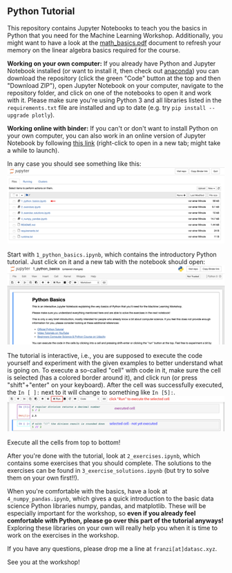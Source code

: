 ## Python Tutorial

This repository contains Jupyter Notebooks to teach you the basics in Python that you need for the Machine Learning Workshop. Additionally, you might want to have a look at the [math_basics.pdf](https://github.com/cod3licious/python_tutorial/blob/master/math_basics.pdf) document to refresh your memory on the linear algebra basics required for the course.

**Working on your own computer:**
If you already have Python and Jupyter Notebook installed (or want to install it, then check out [anaconda](https://docs.anaconda.com/anaconda/install/)) you can download the repository (click the green "Code" button at the top and then "Download ZIP"), open Jupyter Notebook on your computer, navigate to the repository folder, and click on one of the notebooks to open it and work with it. Please make sure you're using Python 3 and all libraries listed in the `requirements.txt` file are installed and up to date (e.g. try `pip install --upgrade plotly`).

**Working online with binder:**
If you can't or don't want to install Python on your own computer, you can also work in an online version of Jupyter Notebook by following [this link](https://mybinder.org/v2/gh/cod3licious/python_tutorial/master) (right-click to open in a new tab; might take a while to launch).


In any case you should see something like this:
<img src="doc/screenshot1.png" alt="screenshot_notebook1" width="720"/>

Start with `1_python_basics.ipynb`, which contains the introductory Python tutorial. Just click on it and a new tab with the notebook should open:
<img src="doc/screenshot2.png" alt="screenshot_notebook2" width="720"/>

The tutorial is interactive, i.e., you are supposed to execute the code yourself and experiment with the given examples to better understand what is going on. To execute a so-called "cell" with code in it, make sure the cell is selected (has a colored border around it), and click run (or press "shift"+"enter" on your keyboard). After the cell was successfully executed, the `In [ ]:` next to it will change to something like `In [5]:`.
<img src="doc/screenshot3.png" alt="screenshot_notebook3" width="720"/>

Execute all the cells from top to bottom!

After you're done with the tutorial, look at `2_exercises.ipynb`, which contains some exercises that you should complete. The solutions to the exercises can be found in `3_exercise_solutions.ipynb` (but try to solve them on your own first!!).

When you're comfortable with the basics, have a look at `4_numpy_pandas.ipynb`, which gives a quick introduction to the basic data science Python libraries numpy, pandas, and matplotlib. These will be especially important for the workshop, so **even if you already feel comfortable with Python, please go over this part of the tutorial anyways!** Exploring these libraries on your own will really help you when it is time to work on the exercises in the workshop.

If you have any questions, please drop me a line at `franzi[at]datasc.xyz`.

See you at the workshop!
